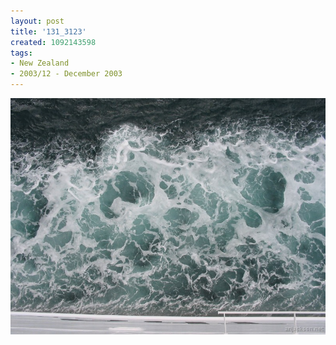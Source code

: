 ```yaml
---
layout: post
title: '131_3123'
created: 1092143598
tags:
- New Zealand
- 2003/12 - December 2003
---
```


<img src="/image/images/131_3123-1109.jpg"/>

